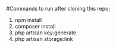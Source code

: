 #Commands to run after cloning this repo;

1. npm install
2. composer install
3. php artisan key:generate
4. php artisan storage:link

